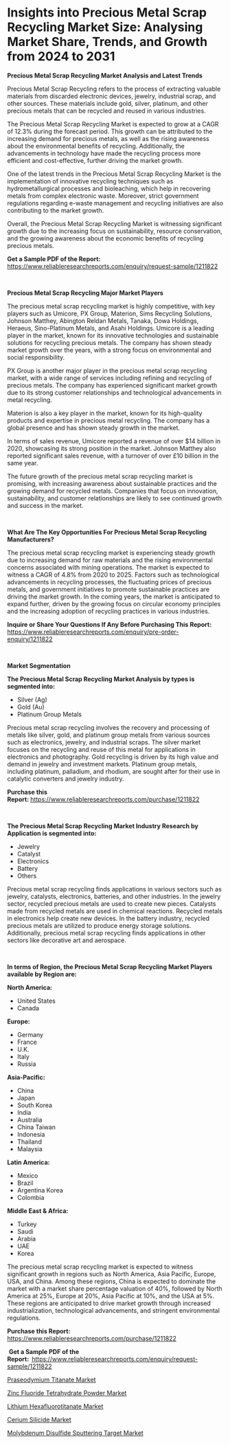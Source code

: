 <p><h1>Insights into Precious Metal Scrap Recycling Market Size: Analysing Market Share, Trends, and Growth from 2024 to 2031</h1></p><p><strong>Precious Metal Scrap Recycling Market Analysis and Latest Trends</strong></p>
<p><p>Precious Metal Scrap Recycling refers to the process of extracting valuable materials from discarded electronic devices, jewelry, industrial scrap, and other sources. These materials include gold, silver, platinum, and other precious metals that can be recycled and reused in various industries. </p><p>The Precious Metal Scrap Recycling Market is expected to grow at a CAGR of 12.3% during the forecast period. This growth can be attributed to the increasing demand for precious metals, as well as the rising awareness about the environmental benefits of recycling. Additionally, the advancements in technology have made the recycling process more efficient and cost-effective, further driving the market growth.</p><p>One of the latest trends in the Precious Metal Scrap Recycling Market is the implementation of innovative recycling techniques such as hydrometallurgical processes and bioleaching, which help in recovering metals from complex electronic waste. Moreover, strict government regulations regarding e-waste management and recycling initiatives are also contributing to the market growth.</p><p>Overall, the Precious Metal Scrap Recycling Market is witnessing significant growth due to the increasing focus on sustainability, resource conservation, and the growing awareness about the economic benefits of recycling precious metals.</p></p>
<p><strong>Get a Sample PDF of the Report:&nbsp;</strong> <a href="https://www.reliableresearchreports.com/enquiry/request-sample/1211822">https://www.reliableresearchreports.com/enquiry/request-sample/1211822</a></p>
<p>&nbsp;</p>
<p><strong>Precious Metal Scrap Recycling Major Market Players</strong></p>
<p><p>The precious metal scrap recycling market is highly competitive, with key players such as Umicore, PX Group, Materion, Sims Recycling Solutions, Johnson Matthey, Abington Reldan Metals, Tanaka, Dowa Holdings, Heraeus, Sino-Platinum Metals, and Asahi Holdings. Umicore is a leading player in the market, known for its innovative technologies and sustainable solutions for recycling precious metals. The company has shown steady market growth over the years, with a strong focus on environmental and social responsibility. </p><p>PX Group is another major player in the precious metal scrap recycling market, with a wide range of services including refining and recycling of precious metals. The company has experienced significant market growth due to its strong customer relationships and technological advancements in metal recycling.</p><p>Materion is also a key player in the market, known for its high-quality products and expertise in precious metal recycling. The company has a global presence and has shown steady growth in the market.</p><p>In terms of sales revenue, Umicore reported a revenue of over $14 billion in 2020, showcasing its strong position in the market. Johnson Matthey also reported significant sales revenue, with a turnover of over £10 billion in the same year.</p><p>The future growth of the precious metal scrap recycling market is promising, with increasing awareness about sustainable practices and the growing demand for recycled metals. Companies that focus on innovation, sustainability, and customer relationships are likely to see continued growth and success in the market.</p></p>
<p>&nbsp;</p>
<p><strong>What Are The Key Opportunities For Precious Metal Scrap Recycling Manufacturers?</strong></p>
<p><p>The precious metal scrap recycling market is experiencing steady growth due to increasing demand for raw materials and the rising environmental concerns associated with mining operations. The market is expected to witness a CAGR of 4.8% from 2020 to 2025. Factors such as technological advancements in recycling processes, the fluctuating prices of precious metals, and government initiatives to promote sustainable practices are driving the market growth. In the coming years, the market is anticipated to expand further, driven by the growing focus on circular economy principles and the increasing adoption of recycling practices in various industries.</p></p>
<p><strong>Inquire or Share Your Questions If Any Before Purchasing This Report:</strong> <a href="https://www.reliableresearchreports.com/enquiry/pre-order-enquiry/1211822">https://www.reliableresearchreports.com/enquiry/pre-order-enquiry/1211822</a></p>
<p>&nbsp;</p>
<p><strong>Market Segmentation</strong></p>
<p><strong>The Precious Metal Scrap Recycling Market Analysis by types is segmented into:</strong></p>
<p><ul><li>Silver (Ag)</li><li>Gold (Au)</li><li>Platinum Group Metals</li></ul></p>
<p><p>Precious metal scrap recycling involves the recovery and processing of metals like silver, gold, and platinum group metals from various sources such as electronics, jewelry, and industrial scraps. The silver market focuses on the recycling and reuse of this metal for applications in electronics and photography. Gold recycling is driven by its high value and demand in jewelry and investment markets. Platinum group metals, including platinum, palladium, and rhodium, are sought after for their use in catalytic converters and jewelry industry.</p></p>
<p><strong>Purchase this Report:&nbsp;</strong><a href="https://www.reliableresearchreports.com/purchase/1211822">https://www.reliableresearchreports.com/purchase/1211822</a></p>
<p>&nbsp;</p>
<p><strong>The Precious Metal Scrap Recycling Market Industry Research by Application is segmented into:</strong></p>
<p><ul><li>Jewelry</li><li>Catalyst</li><li>Electronics</li><li>Battery</li><li>Others</li></ul></p>
<p><p>Precious metal scrap recycling finds applications in various sectors such as jewelry, catalysts, electronics, batteries, and other industries. In the jewelry sector, recycled precious metals are used to create new pieces. Catalysts made from recycled metals are used in chemical reactions. Recycled metals in electronics help create new devices. In the battery industry, recycled precious metals are utilized to produce energy storage solutions. Additionally, precious metal scrap recycling finds applications in other sectors like decorative art and aerospace.</p></p>
<p>&nbsp;</p>
<p><strong>In terms of Region, the Precious Metal Scrap Recycling Market Players available by Region are:</strong></p>
<p>
    <p> <strong> North America: </strong>
        <ul>
            <li>United States</li>
            <li>Canada</li>
        </ul>
        </p> 
    <p> <strong> Europe: </strong>
        <ul>
            <li>Germany</li>
            <li>France</li>
            <li>U.K.</li>
            <li>Italy</li>
            <li>Russia</li>
        </ul>
        </p> 
    <p> <strong> Asia-Pacific: </strong>
        <ul>
            <li>China</li>
            <li>Japan</li>
            <li>South Korea</li>
            <li>India</li>
            <li>Australia</li>
            <li>China Taiwan</li>
            <li>Indonesia</li>
            <li>Thailand</li>
            <li>Malaysia</li>
        </ul>
        </p> 
    <p> <strong> Latin America: </strong>
        <ul>
            <li>Mexico</li>
            <li>Brazil</li>
            <li>Argentina Korea</li>
            <li>Colombia</li>
        </ul>
        </p> 
    <p> <strong> Middle East & Africa: </strong>
        <ul>
            <li>Turkey</li>
            <li>Saudi</li>
            <li>Arabia</li>
            <li>UAE</li>
            <li>Korea</li>
        </ul>
    </p>
    </p>
<p><p>The precious metal scrap recycling market is expected to witness significant growth in regions such as North America, Asia Pacific, Europe, USA, and China. Among these regions, China is expected to dominate the market with a market share percentage valuation of 40%, followed by North America at 25%, Europe at 20%, Asia Pacific at 10%, and the USA at 5%. These regions are anticipated to drive market growth through increased industrialization, technological advancements, and stringent environmental regulations.</p></p>
<p><strong>Purchase this Report: </strong><a href="https://www.reliableresearchreports.com/purchase/1211822">https://www.reliableresearchreports.com/purchase/1211822</a></p>
<p>&nbsp;<strong>Get a Sample PDF of the Report:&nbsp;&nbsp;</strong><a href="https://www.reliableresearchreports.com/enquiry/request-sample/1211822">https://www.reliableresearchreports.com/enquiry/request-sample/1211822</a></p>
<p><strong></strong></p>
<p><p><a href="https://medium.com/@angelageorge32/praseodymium-titanate-market-size-reveals-the-best-marketing-channels-in-global-industry-ee085ce88884">Praseodymium Titanate Market</a></p><p><a href="https://medium.com/@nelsonhauck/analyzing-zinc-fluoride-tetrahydrate-powder-market-global-industry-perspective-and-forecast-2024-1c0e4c11a97e">Zinc Fluoride Tetrahydrate Powder Market</a></p><p><a href="https://medium.com/@angelageorge32/lithium-hexafluorotitanate-market-exploring-market-share-market-trends-and-future-growth-d21319be7951">Lithium Hexafluorotitanate Market</a></p><p><a href="https://medium.com/@angelageorge32/cerium-silicide-market-furnishes-information-on-market-share-market-trends-and-market-growth-479264ca15c3">Cerium Silicide Market</a></p><p><a href="https://medium.com/@lisasanchez1968/molybdenum-disulfide-sputtering-target-market-the-key-to-successful-business-strategy-forecast-d4cccfe35a6a">Molybdenum Disulfide Sputtering Target Market</a></p></p>
